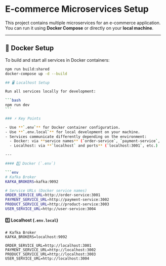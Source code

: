 # E-commerce Microservices Setup

This project contains multiple microservices for an e-commerce application.  
You can run it using **Docker Compose** or directly on your **local machine**.

---

## 🚀 Docker Setup

To build and start all services in Docker containers:

````bash
npm run build:shared
docker-compose up -d --build

## 🖥️ Localhost Setup

Run all services locally for development:

```bash
npm run dev
```

### ⚡ Key Points

- Use **`.env`** for Docker container configuration.
- Use **`.env.local`** for local development on your machine.
- Services communicate differently depending on the environment:
  - Docker: via **service names** (`order-service`, `payment-service`, etc.)
  - Localhost: via **`localhost` and ports** (`localhost:3001`, etc.)

---

#### 1️⃣ Docker (`.env`)

```env
# Kafka Broker
KAFKA_BROKERS=kafka:9092

# Service URLs (Docker service names)
ORDER_SERVICE_URL=http://order-service:3001
PAYMENT_SERVICE_URL=http://payment-service:3002
PRODUCT_SERVICE_URL=http://product-service:3003
USER_SERVICE_URL=http://user-service:3004

````

#### 1️⃣ Localhost (`.env.local`)

```env
# Kafka Broker
KAFKA_BROKERS=localhost:9092

ORDER_SERVICE_URL=http://localhost:3001
PAYMENT_SERVICE_URL=http://localhost:3002
PRODUCT_SERVICE_URL=http://localhost:3003
USER_SERVICE_URL=http://localhost:3004
```
